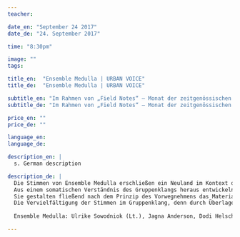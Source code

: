 ```yaml
---
teacher:

date_en: "September 24 2017"
date_de: "24. September 2017"

time: "8:30pm"

image: ""
tags:

title_en:  "Ensemble Medulla | URBAN VOICE"
title_de:  "Ensemble Medulla | URBAN VOICE"

subtitle_en: "Im Rahmen von „Field Notes“ – Monat der zeitgenössischen Musik"
subtitle_de: "Im Rahmen von „Field Notes“ – Monat der zeitgenössischen Musik"

price_en: ""
price_de: ""

language_en:
language_de:

description_en: |
  s. German description

description_de: |
  Die Stimmen von Ensemble Medulla erschließen ein Neuland im Kontext der zeitgenössischen experimentellen Musik. 
  Aus einem somatischen Verständnis des Gruppenklangs heraus entwickeln die Sängerinnen ein faszinierend kontinuierliches Klangspektrum, das ihnen erlaubt, mit großer Leichtigkeit verschiedenste Stimmqualitäten ineinander übergehen zu lassen. 
  Sie gestalten fließend nach dem Prinzip des Vorwegnehmens das Material für folgende Phrasen. Dabei kommt es zu einer Verschiebung, Verschmelzung und Umdeutung von genrespezifischen Qualitäten. Das Wiedereinbringen der Singstimme in das Spektrum der experimentellen Stimme, sowie der Übergang zwischen Alltagsstimme und künstlerischem Ausdruck, sind ihnen dabei wichtige Anliegen.
  Die Vervielfältigung der Stimmen im Gruppenklang, denn durch Überlagerungen entstehen weit über fünf Solostimmen hinaus, bezeichnet die Gruppe als „kollektiven Analogspeicher“. Das Narrativ entfaltet sich in den Spannungs- und Zwischenräumen einer Klangreise durch verschiedene Zeitschichten und kulturelle Kontexte, in denen die Konstellation von „fünf Frauen singen“ – während sie alltäglichen Beschäftigungen nachgehen wie spinnen, stillen, Essen zubereiten, waschen etc. – endlos variiert. Diese Tätigkeiten werden meist nicht ausgeführt, sind aber im Assoziationsraum der Performance hörbar und spürbar und unterlaufen eine kontinuierliche Verwandlung. Der kreative Raum des Ensembles speist sich aus der professionellen künstlerischen Kompetenz der Einzelnen in verschiedenen Sparten (Musik, Tanz, Performance, bildende Kunst, Poesie und Kostümbild) und verleiht ihm einen unverkennbaren Charakter.
  
  Ensemble Medulla: Ulrike Sowodniok (Lt.), Jagna Anderson, Dodi Helschinger, Lea Søvsø, Anna Weißenfels

---
```

